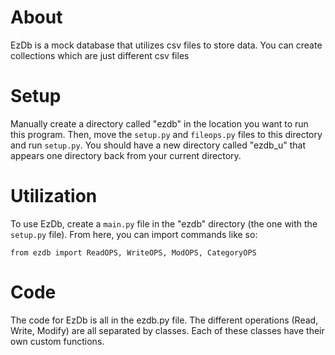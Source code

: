 # About

EzDb is a mock database that utilizes csv files to store data.
You can create collections which are just different csv files

# Setup

Manually create a directory called "ezdb" in the location you want to run this program.
Then, move the `setup.py` and `fileops.py` files to this directory and run `setup.py`. You should have a new directory called "ezdb_u" that appears one directory back from your current directory.

# Utilization

To use EzDb, create a `main.py` file in the "ezdb" directory (the one with the `setup.py` file). From here, you can import commands like so:

`from ezdb import ReadOPS, WriteOPS, ModOPS, CategoryOPS`

# Code

The code for EzDb is all in the ezdb.py file. The different operations (Read, Write, Modify) are all separated by classes. Each of these classes have their own custom functions.